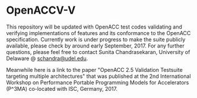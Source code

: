 # OpenACCV-V
This repository will be updated with OpenACC test codes validating and verifying implementations of features and its conformance to the OpenACC specification. Currently work is under progress to make the suite publicly available, please check by around early September, 2017. For any further questions, please feel free to contact Sunita Chandrasekaran, University of Delaware @ schandra@udel.edu. 

Meanwhile here is a link to the paper "OpenACC 2.5 Validation Testsuite targeting multiple architectures" that was published at the 2nd International Workshop on Performance Portable Programming Models for Accelerators (P^3MA) co-located with ISC, Germany, 2017. 


